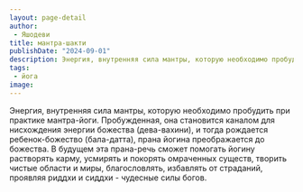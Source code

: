 ```yaml
---
layout: page-detail
author:
 - Яшодеви
title: мантра-шакти
publishDate: "2024-09-01"
description: Энергия, внутренняя сила мантры, которую необходимо пробудить при практике мантра-йоги. Пробужденная, она становится каналом для нисхождения энергии божества (дева-вахини), и тогда рождается ребенок-божество (бала-датта), прана йогина преображается до божества. В будущем эта прана-речь сможет помогать йогину растворять карму, усмирять и покорять омраченных существ, творить чистые области и миры, благословлять, избавлять от страданий, проявляя риддхи и сиддхи - чудесные силы богов.
tags:
 - йога
image: 
---
```


Энергия, внутренняя сила мантры, которую необходимо пробудить при практике мантра-йоги. Пробужденная, она становится каналом для нисхождения энергии божества (дева-вахини), и тогда рождается ребенок-божество (бала-датта), прана йогина преображается до божества. В будущем эта прана-речь сможет помогать йогину растворять карму, усмирять и покорять омраченных существ, творить чистые области и миры, благословлять, избавлять от страданий, проявляя риддхи и сиддхи - чудесные силы богов.

